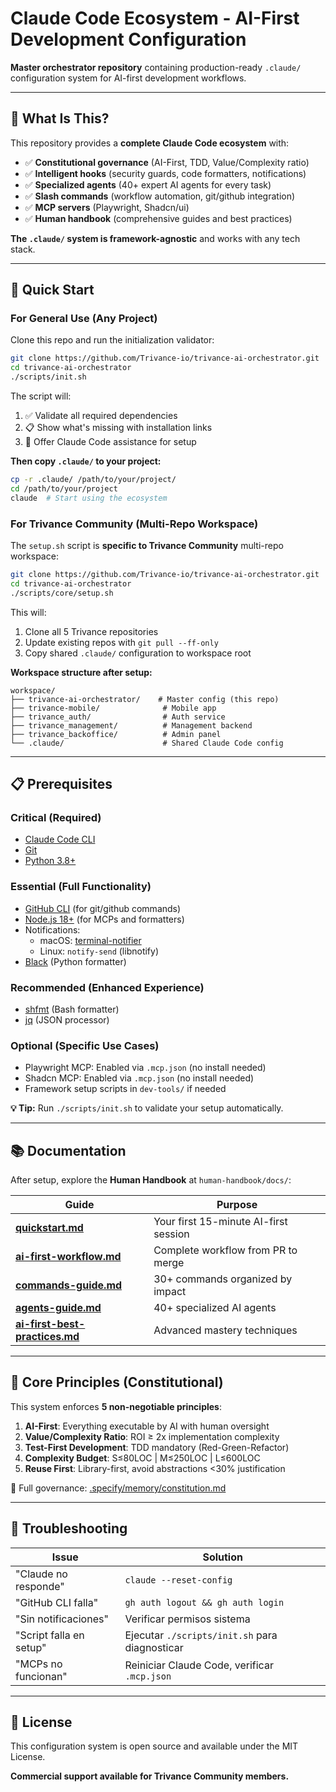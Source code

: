 # Claude Code Ecosystem - AI-First Development Configuration

**Master orchestrator repository** containing production-ready `.claude/` configuration system for AI-first development workflows.

---

## 🎯 What Is This?

This repository provides a **complete Claude Code ecosystem** with:

- ✅ **Constitutional governance** (AI-First, TDD, Value/Complexity ratio)
- ✅ **Intelligent hooks** (security guards, code formatters, notifications)
- ✅ **Specialized agents** (40+ expert AI agents for every task)
- ✅ **Slash commands** (workflow automation, git/github integration)
- ✅ **MCP servers** (Playwright, Shadcn/ui)
- ✅ **Human handbook** (comprehensive guides and best practices)

**The `.claude/` system is framework-agnostic** and works with any tech stack.

---

## 🚀 Quick Start

### **For General Use (Any Project)**

Clone this repo and run the initialization validator:

```bash
git clone https://github.com/Trivance-io/trivance-ai-orchestrator.git
cd trivance-ai-orchestrator
./scripts/init.sh
```

The script will:

1. ✅ Validate all required dependencies
2. 📋 Show what's missing with installation links
3. 🤖 Offer Claude Code assistance for setup

**Then copy `.claude/` to your project:**

```bash
cp -r .claude/ /path/to/your/project/
cd /path/to/your/project
claude  # Start using the ecosystem
```

### **For Trivance Community (Multi-Repo Workspace)**

The `setup.sh` script is **specific to Trivance Community** multi-repo workspace:

```bash
git clone https://github.com/Trivance-io/trivance-ai-orchestrator.git
cd trivance-ai-orchestrator
./scripts/core/setup.sh
```

This will:

1. Clone all 5 Trivance repositories
2. Update existing repos with `git pull --ff-only`
3. Copy shared `.claude/` configuration to workspace root

**Workspace structure after setup:**

```
workspace/
├── trivance-ai-orchestrator/    # Master config (this repo)
├── trivance-mobile/              # Mobile app
├── trivance_auth/                # Auth service
├── trivance_management/          # Management backend
├── trivance_backoffice/          # Admin panel
└── .claude/                      # Shared Claude Code config
```

---

## 📋 Prerequisites

### **Critical (Required)**

- [Claude Code CLI](https://docs.anthropic.com/en/docs/claude-code/installation)
- [Git](https://git-scm.com/downloads)
- [Python 3.8+](https://www.python.org/downloads/)

### **Essential (Full Functionality)**

- [GitHub CLI](https://cli.github.com/) (for git/github commands)
- [Node.js 18+](https://nodejs.org/) (for MCPs and formatters)
- Notifications:
  - macOS: [terminal-notifier](https://github.com/julienXX/terminal-notifier)
  - Linux: `notify-send` (libnotify)
- [Black](https://black.readthedocs.io/) (Python formatter)

### **Recommended (Enhanced Experience)**

- [shfmt](https://github.com/mvdan/sh#shfmt) (Bash formatter)
- [jq](https://jqlang.github.io/jq/) (JSON processor)

### **Optional (Specific Use Cases)**

- Playwright MCP: Enabled via `.mcp.json` (no install needed)
- Shadcn MCP: Enabled via `.mcp.json` (no install needed)
- Framework setup scripts in `dev-tools/` if needed

**💡 Tip:** Run `./scripts/init.sh` to validate your setup automatically.

---

## 📚 Documentation

After setup, explore the **Human Handbook** at `human-handbook/docs/`:

| Guide                                                                            | Purpose                               |
| -------------------------------------------------------------------------------- | ------------------------------------- |
| **[quickstart.md](human-handbook/docs/quickstart.md)**                           | Your first 15-minute AI-first session |
| **[ai-first-workflow.md](human-handbook/docs/ai-first-workflow.md)**             | Complete workflow from PR to merge    |
| **[commands-guide.md](human-handbook/docs/commands-guide.md)**                   | 30+ commands organized by impact      |
| **[agents-guide.md](human-handbook/docs/agents-guide.md)**                       | 40+ specialized AI agents             |
| **[ai-first-best-practices.md](human-handbook/docs/ai-first-best-practices.md)** | Advanced mastery techniques           |

---

## 🎯 Core Principles (Constitutional)

This system enforces **5 non-negotiable principles**:

1. **AI-First**: Everything executable by AI with human oversight
2. **Value/Complexity Ratio**: ROI ≥ 2x implementation complexity
3. **Test-First Development**: TDD mandatory (Red-Green-Refactor)
4. **Complexity Budget**: S≤80LOC | M≤250LOC | L≤600LOC
5. **Reuse First**: Library-first, avoid abstractions <30% justification

📖 Full governance: [.specify/memory/constitution.md](.specify/memory/constitution.md)

---

## 🔧 Troubleshooting

| Issue                   | Solution                                       |
| ----------------------- | ---------------------------------------------- |
| "Claude no responde"    | `claude --reset-config`                        |
| "GitHub CLI falla"      | `gh auth logout && gh auth login`              |
| "Sin notificaciones"    | Verificar permisos sistema                     |
| "Script falla en setup" | Ejecutar `./scripts/init.sh` para diagnosticar |
| "MCPs no funcionan"     | Reiniciar Claude Code, verificar `.mcp.json`   |

---

## 📄 License

This configuration system is open source and available under the MIT License.

**Commercial support available for Trivance Community members.**
